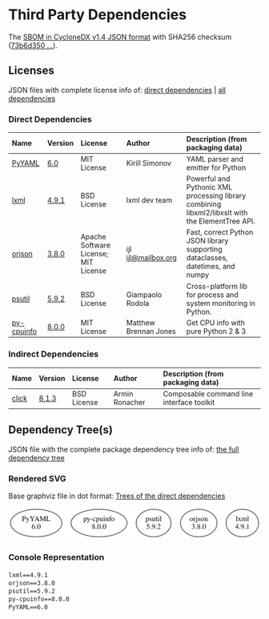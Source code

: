 # Third Party Dependencies

<!--[[[fill sbom_sha256()]]]-->
The [SBOM in CycloneDX v1.4 JSON format](https://github.com/sthagen/pilli/blob/default/sbom.json) with SHA256 checksum ([73b6d350 ...](https://raw.githubusercontent.com/sthagen/pilli/default/sbom.json.sha256 "sha256:73b6d35025768bbf95c8ff8067ecd74790d66515a31e8b1299859689c43e64d9")).
<!--[[[end]]] (checksum: fbed523e13be5c67d1561af3cb931906)-->
## Licenses 

JSON files with complete license info of: [direct dependencies](direct-dependency-licenses.json) | [all dependencies](all-dependency-licenses.json)

### Direct Dependencies

<!--[[[fill direct_dependencies_table()]]]-->
| Name                                                  | Version                                             | License                              | Author                | Description (from packaging data)                                                                |
|:------------------------------------------------------|:----------------------------------------------------|:-------------------------------------|:----------------------|:-------------------------------------------------------------------------------------------------|
| [PyYAML](https://pyyaml.org/)                         | [6.0](https://pypi.org/project/PyYAML/6.0/)         | MIT License                          | Kirill Simonov        | YAML parser and emitter for Python                                                               |
| [lxml](https://lxml.de/)                              | [4.9.1](https://pypi.org/project/lxml/4.9.1/)       | BSD License                          | lxml dev team         | Powerful and Pythonic XML processing library combining libxml2/libxslt with the ElementTree API. |
| [orjson](https://github.com/ijl/orjson)               | [3.8.0](https://pypi.org/project/orjson/3.8.0/)     | Apache Software License; MIT License | ijl <ijl@mailbox.org> | Fast, correct Python JSON library supporting dataclasses, datetimes, and numpy                   |
| [psutil](https://github.com/giampaolo/psutil)         | [5.9.2](https://pypi.org/project/psutil/5.9.2/)     | BSD License                          | Giampaolo Rodola      | Cross-platform lib for process and system monitoring in Python.                                  |
| [py-cpuinfo](https://github.com/workhorsy/py-cpuinfo) | [8.0.0](https://pypi.org/project/py-cpuinfo/8.0.0/) | MIT License                          | Matthew Brennan Jones | Get CPU info with pure Python 2 & 3                                                              |
<!--[[[end]]] (checksum: 42807c802a731392bc08b8884a43ba6c)-->

### Indirect Dependencies

<!--[[[fill indirect_dependencies_table()]]]-->
| Name                                          | Version                                        | License     | Author         | Description (from packaging data)         |
|:----------------------------------------------|:-----------------------------------------------|:------------|:---------------|:------------------------------------------|
| [click](https://palletsprojects.com/p/click/) | [8.1.3](https://pypi.org/project/click/8.1.3/) | BSD License | Armin Ronacher | Composable command line interface toolkit |
<!--[[[end]]] (checksum: dc3a866a7aa3332404bde3da87727cb9)-->

## Dependency Tree(s)

JSON file with the complete package dependency tree info of: [the full dependency tree](package-dependency-tree.json)

### Rendered SVG

Base graphviz file in dot format: [Trees of the direct dependencies](package-dependency-tree.dot.txt)

<img src="./package-dependency-tree.svg" alt="Trees of the direct dependencies" title="Trees of the direct dependencies"/>

### Console Representation

<!--[[[fill dependency_tree_console_text()]]]-->
````console
lxml==4.9.1
orjson==3.8.0
psutil==5.9.2
py-cpuinfo==8.0.0
PyYAML==6.0
````
<!--[[[end]]] (checksum: 5872337d41fca318057a46c9e924cc6f)-->
